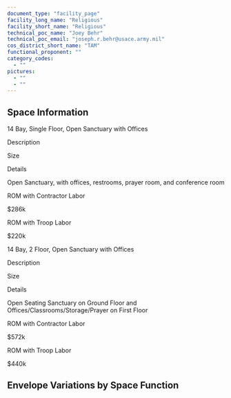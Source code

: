 ```yaml
---
document_type: "facility_page"
facility_long_name: "Religious"
facility_short_name: "Religious"
technical_poc_name: "Joey Behr"
technical_poc_email: "joseph.r.behr@usace.army.mil"
cos_district_short_name: "TAM"
functional_proponent: ""
category_codes:
  - ""
pictures:
  - ""
  - ""
---
```


## Space Information

14 Bay, Single Floor, Open Sanctuary with Offices

Description

Size

Details

Open Sanctuary, with offices, restrooms, prayer room, and conference room

ROM with Contractor Labor

\$286k

ROM with Troop Labor

\$220k

14 Bay, 2 Floor, Open Sanctuary with Offices

Description

Size

Details

Open Seating Sanctuary on Ground Floor and Offices/Classrooms/Storage/Prayer on First Floor

ROM with Contractor Labor

\$572k

ROM with Troop Labor

\$440k

## Envelope Variations by Space Function
